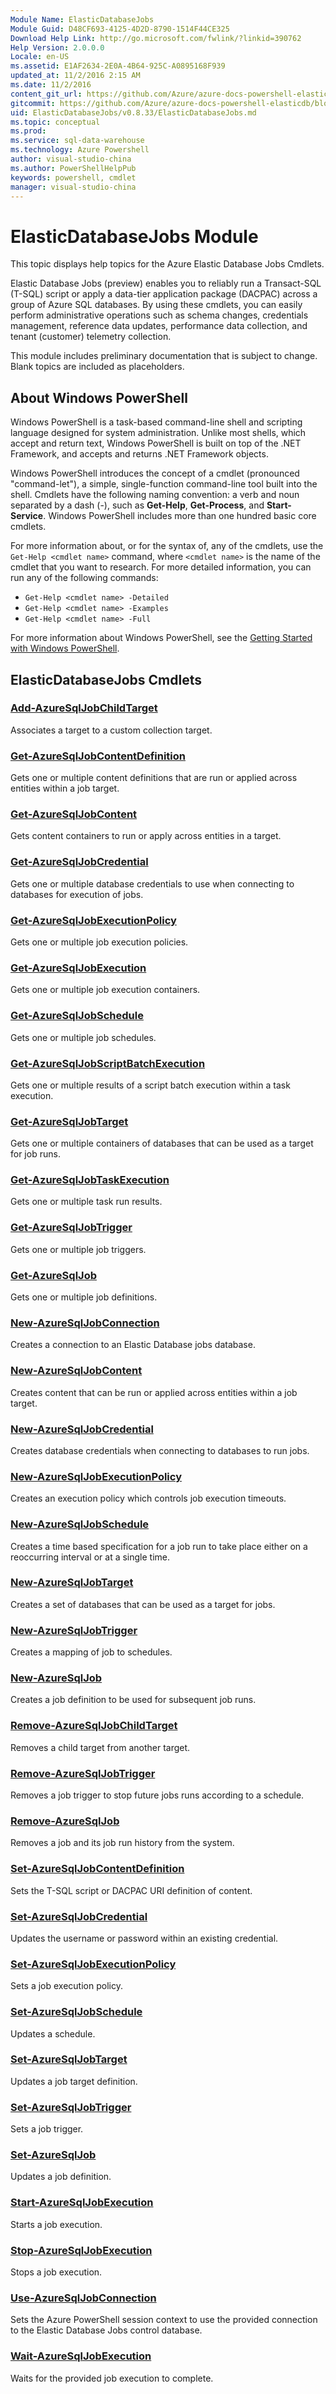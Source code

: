 ```yaml
---
Module Name: ElasticDatabaseJobs
Module Guid: D48CF693-4125-4D2D-8790-1514F44CE325
Download Help Link: http://go.microsoft.com/fwlink/?linkid=390762
Help Version: 2.0.0.0
Locale: en-US
ms.assetid: E1AF2634-2E0A-4B64-925C-A0895168F939
updated_at: 11/2/2016 2:15 AM
ms.date: 11/2/2016
content_git_url: https://github.com/Azure/azure-docs-powershell-elasticdb/blob/master/ElasticDB/ElasticDatabaseJobs/v0.8.33/ElasticDatabaseJobs.md
gitcommit: https://github.com/Azure/azure-docs-powershell-elasticdb/blob/64699f630725ddbaf121a7306fb3e87efd8687b9/ElasticDB/ElasticDatabaseJobs/v0.8.33/ElasticDatabaseJobs.md
uid: ElasticDatabaseJobs/v0.8.33/ElasticDatabaseJobs.md
ms.topic: conceptual
ms.prod: 
ms.service: sql-data-warehouse
ms.technology: Azure Powershell
author: visual-studio-china
ms.author: PowerShellHelpPub
keywords: powershell, cmdlet
manager: visual-studio-china
---
```


# ElasticDatabaseJobs Module

This topic displays help topics for the Azure Elastic Database Jobs Cmdlets.

Elastic Database Jobs (preview) enables you to reliably run a Transact-SQL (T-SQL) script or apply a data-tier application package (DACPAC) across a group of Azure SQL databases.
By using these cmdlets, you can easily perform administrative operations such as schema changes, credentials management, reference data updates, performance data collection, and tenant (customer) telemetry collection.

This module includes preliminary documentation that is subject to change.
Blank topics are included as placeholders.


## About Windows PowerShell

Windows PowerShell is a task-based command-line shell and scripting language designed for system administration.
Unlike most shells, which accept and return text, Windows PowerShell is built on top of the .NET Framework, and accepts and returns .NET Framework objects.

Windows PowerShell introduces the concept of a cmdlet (pronounced "command-let"), a simple, single-function command-line tool built into the shell.
Cmdlets have the following naming convention: a verb and noun separated by a dash (-), such as **Get-Help**, **Get-Process**, and **Start-Service**.
Windows PowerShell includes more than one hundred basic core cmdlets.

For more information about, or for the syntax of, any of the cmdlets, use the `Get-Help <cmdlet name>` command, where `<cmdlet name>` is the name of the cmdlet that you want to research.
For more detailed information, you can run any of the following commands:

* `Get-Help <cmdlet name> -Detailed`
* `Get-Help <cmdlet name> -Examples`
* `Get-Help <cmdlet name> -Full`

For more information about Windows PowerShell, see the [Getting Started with Windows PowerShell](https://msdn.microsoft.com/en-us/powershell/scripting/getting-started/getting-started-with-windows-powershell).



## ElasticDatabaseJobs Cmdlets
### [Add-AzureSqlJobChildTarget](./Add-AzureSqlJobChildTarget.md)
Associates a target to a custom collection target.


### [Get-AzureSqlJobContentDefinition](./Get-AzureSqlJobContentDefinition.md)
Gets one or multiple content definitions that are run or applied across entities within a job target.


### [Get-AzureSqlJobContent](./Get-AzureSqlJobContent.md)
Gets content containers to run or apply across entities in a target.


### [Get-AzureSqlJobCredential](./Get-AzureSqlJobCredential.md)
Gets one or multiple database credentials to use when connecting to databases for execution of jobs.


### [Get-AzureSqlJobExecutionPolicy](./Get-AzureSqlJobExecutionPolicy.md)
Gets one or multiple job execution policies.


### [Get-AzureSqlJobExecution](./Get-AzureSqlJobExecution.md)
Gets one or multiple job execution containers.


### [Get-AzureSqlJobSchedule](./Get-AzureSqlJobSchedule.md)
Gets one or multiple job schedules.


### [Get-AzureSqlJobScriptBatchExecution](./Get-AzureSqlJobScriptBatchExecution.md)
Gets one or multiple results of a script batch execution within a task execution.


### [Get-AzureSqlJobTarget](./Get-AzureSqlJobTarget.md)
Gets one or multiple containers of databases that can be used as a target for job runs.


### [Get-AzureSqlJobTaskExecution](./Get-AzureSqlJobTaskExecution.md)
Gets one or multiple task run results.


### [Get-AzureSqlJobTrigger](./Get-AzureSqlJobTrigger.md)
Gets one or multiple job triggers.


### [Get-AzureSqlJob](./Get-AzureSqlJob.md)
Gets one or multiple job definitions.


### [New-AzureSqlJobConnection](./New-AzureSqlJobConnection.md)
Creates a connection to an Elastic Database jobs database.


### [New-AzureSqlJobContent](./New-AzureSqlJobContent.md)
Creates content that can be run or applied across entities within a job target.


### [New-AzureSqlJobCredential](./New-AzureSqlJobCredential.md)
Creates database credentials when connecting to databases to run jobs.


### [New-AzureSqlJobExecutionPolicy](./New-AzureSqlJobExecutionPolicy.md)
Creates an execution policy which controls job execution timeouts.


### [New-AzureSqlJobSchedule](./New-AzureSqlJobSchedule.md)
Creates a time based specification for a job run to take place either on a reoccurring interval or at a single time.


### [New-AzureSqlJobTarget](./New-AzureSqlJobTarget.md)
Creates a set of databases that can be used as a target for jobs.


### [New-AzureSqlJobTrigger](./New-AzureSqlJobTrigger.md)
Creates a mapping of job to schedules.


### [New-AzureSqlJob](./New-AzureSqlJob.md)
Creates a job definition to be used for subsequent job runs.


### [Remove-AzureSqlJobChildTarget](./Remove-AzureSqlJobChildTarget.md)
Removes a child target from another target.


### [Remove-AzureSqlJobTrigger](./Remove-AzureSqlJobTrigger.md)
Removes a job trigger to stop future jobs runs according to a schedule.


### [Remove-AzureSqlJob](./Remove-AzureSqlJob.md)
Removes a job and its job run history from the system.


### [Set-AzureSqlJobContentDefinition](./Set-AzureSqlJobContentDefinition.md)
Sets the T-SQL script or DACPAC URI definition of content.


### [Set-AzureSqlJobCredential](./Set-AzureSqlJobCredential.md)
Updates the username or password within an existing credential.


### [Set-AzureSqlJobExecutionPolicy](./Set-AzureSqlJobExecutionPolicy.md)
Sets a job execution policy.


### [Set-AzureSqlJobSchedule](./Set-AzureSqlJobSchedule.md)
Updates a schedule.


### [Set-AzureSqlJobTarget](./Set-AzureSqlJobTarget.md)
Updates a job target definition.


### [Set-AzureSqlJobTrigger](./Set-AzureSqlJobTrigger.md)
Sets a job trigger.


### [Set-AzureSqlJob](./Set-AzureSqlJob.md)
Updates a job definition.


### [Start-AzureSqlJobExecution](./Start-AzureSqlJobExecution.md)
Starts a job execution.


### [Stop-AzureSqlJobExecution](./Stop-AzureSqlJobExecution.md)
Stops a job execution.


### [Use-AzureSqlJobConnection](./Use-AzureSqlJobConnection.md)
Sets the Azure PowerShell session context to use the provided connection to the Elastic Database Jobs control database.


### [Wait-AzureSqlJobExecution](./Wait-AzureSqlJobExecution.md)
Waits for the provided job execution to complete.
